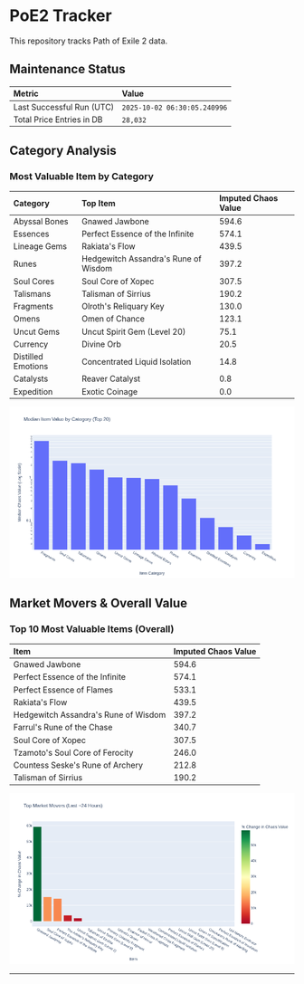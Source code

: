 # PoE2 Tracker

This repository tracks Path of Exile 2 data.

## Maintenance Status

<!-- START_MAINTENANCE -->
| Metric | Value |
|:---|:---|
| Last Successful Run (UTC) | `2025-10-02 06:30:05.240996` |
| Total Price Entries in DB | `28,032` |

<!-- END_MAINTENANCE -->

## Category Analysis

<!-- START_CATEGORY_ANALYSIS -->
### Most Valuable Item by Category
| Category | Top Item | Imputed Chaos Value |
| :--- | :--- | :--- |
| Abyssal Bones | Gnawed Jawbone | 594.6 |
| Essences | Perfect Essence of the Infinite | 574.1 |
| Lineage Gems | Rakiata's Flow | 439.5 |
| Runes | Hedgewitch Assandra's Rune of Wisdom | 397.2 |
| Soul Cores | Soul Core of Xopec | 307.5 |
| Talismans | Talisman of Sirrius | 190.2 |
| Fragments | Olroth's Reliquary Key | 130.0 |
| Omens | Omen of Chance | 123.1 |
| Uncut Gems | Uncut Spirit Gem (Level 20) | 75.1 |
| Currency | Divine Orb | 20.5 |
| Distilled Emotions | Concentrated Liquid Isolation | 14.8 |
| Catalysts | Reaver Catalyst | 0.8 |
| Expedition | Exotic Coinage | 0.0 |


![Category Analysis Chart](charts/category_analysis.png)
<!-- END_CATEGORY_ANALYSIS -->

## Market Movers & Overall Value

<!-- START_ANALYSIS -->
### Top 10 Most Valuable Items (Overall)
| Item | Imputed Chaos Value |
| :--- | :--- |
| Gnawed Jawbone | 594.6 |
| Perfect Essence of the Infinite | 574.1 |
| Perfect Essence of Flames | 533.1 |
| Rakiata's Flow | 439.5 |
| Hedgewitch Assandra's Rune of Wisdom | 397.2 |
| Farrul's Rune of the Chase | 340.7 |
| Soul Core of Xopec | 307.5 |
| Tzamoto's Soul Core of Ferocity | 246.0 |
| Countess Seske's Rune of Archery | 212.8 |
| Talisman of Sirrius | 190.2 |


![Market Movers Chart](charts/market_movers.png)
<!-- END_ANALYSIS -->

---
